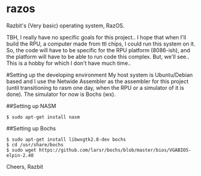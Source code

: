razos
=====

Razbit's (Very basic) operating system, RazOS.

TBH, I really have no specific goals for this project..
I hope that when I'll build the RPU, a computer made from ttl chips,
I could run this system on it. So, the code will have to be specific for
the RPU platform (8086-ish), and the platform will have to be able to
run code this complex. But, we'll see.. This is a hobby for which I don't
have much time..

#Setting up the developing environment
My host system is Ubuntu/Debian based and I use the Netwide Assembler as the
assembler for this project (until transitioning to rasm one day, when the RPU or
a simulator of it is done). The simulator for now is Bochs (wx).

##Setting up NASM
```shell
$ sudo apt-get install nasm
```

##Setting up Bochs
```shell
$ sudo apt-get install libwxgtk2.8-dev bochs
$ cd /usr/share/bochs
$ sudo wget https://github.com/larsr/bochs/blob/master/bios/VGABIOS-elpin-2.40
```
Cheers,
Razbit
